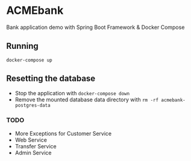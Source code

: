 # ACMEbank
Bank application demo with Spring Boot Framework & Docker Compose
## Running
``docker-compose up``
## Resetting the database
- Stop the application with ``docker-compose down``
- Remove the mounted database data directory with ``rm -rf acmebank-postgres-data``

### TODO
- More Exceptions for Customer Service
- Web Service
- Transfer Service
- Admin Service
